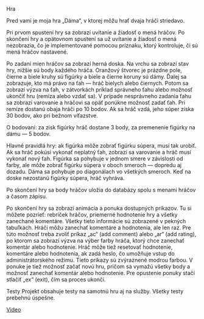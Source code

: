 Hra

Pred vami je moja hra „Dáma“, v ktorej môžu hrať dvaja hráči striedavo.

Pri prvom spustení hry sa zobrazí uvítanie a žiadosť o mená hráčov. Po skončení hry a opätovnom spustení sa už uvítanie a žiadosť o mená nezobrazia, čo je implementované pomocou príznaku, ktorý kontroluje, či sú mená hráčov nastavené.

Po zadaní mien hráčov sa zobrazí herná doska. Na vrchu sa zobrazí stav hry, nižšie sú body každého hráča. Oranžový štvorec je prázdne pole, čierne a biele kruhy sú figúrky a biele a čierne koruny sú dámy. Ďalej sa zobrazuje, kto má právo na ťah — hráč bielych alebo čiernych. Potom sa zobrazí výzva na ťah, v zátvorkách príklad správneho ťahu alebo možnosť ukončiť hru (remíza alebo vzdať sa). V prípade nesprávneho zadania ťahu sa zobrazí varovanie a hráčovi sa opäť ponúkne možnosť zadať ťah. Pri remíze dostanú obaja hráči po 10 bodov. Ak sa hráč vzdá, jeho súper získa 30 bodov, ako pri bežnom víťazstve.

O bodovaní: za zisk figúrky hráč dostane 3 body, za premenenie figúrky na dámu — 5 bodov.

Hlavné pravidlá hry: ak figúrka môže zobrať figúrku súpera, musí tak urobiť. Ak sa hráč pokúsi vykonať neplatný ťah, zobrazí sa varovanie a hráč musí vykonať nový ťah. Figúrka sa pohybuje v jednom smere v závislosti od farby, ale môže zobrať figúrku súpera v oboch smeroch — dopredu aj dozadu. Dáma sa pohybuje po diagonálach vo všetkých smeroch. Keď na doske nezostanú figúrky súpera, hráč vyhráva.

Po skončení hry sa body hráčov uložia do databázy spolu s menami hráčov a časom zápisu.

Po skončení hry sa zobrazí animácia a ponuka dostupných príkazov. Tu si môžete pozrieť: rebríček hráčov, priemerné hodnotenie hry a všetky zanechané komentáre. Všetky tieto informácie sú zobrazené v pekných tabuľkách. Hráči môžu zanechať komentáre a hodnotenia, ale len raz. Pre túto možnosť treba zvoliť príkaz „ac“ (add comment) alebo „ar“ (add rating), po ktorom sa zobrazí výzva na výber farby hráča, ktorý chce zanechať komentár alebo hodnotenie. Hráč môže tiež resetovať hodnotenie, komentáre alebo hodnotenia, ak zadá heslo, čo umožňuje vstup do administrátorského režimu. Tieto príkazy sú zvýraznené modrou farbou. V ponuke je tiež možnosť začať novú hru, pričom sa vymažú všetky body a možnosť zanechať komentár alebo hodnotenie. Pre opustenie ponuky stačí stlačiť „ex“ (exit), čím sa proces ukončí.

Testy
Projekt obsahuje testy na samotnú hru aj na služby. Všetky testy prebehnú úspešne.

[Video](https://youtu.be/eJYQWYea7iI)